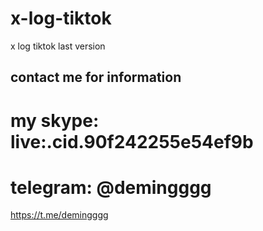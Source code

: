 # x-log-tiktok
x log tiktok last version

## contact me for information
# my skype: live:.cid.90f242255e54ef9b
# telegram: @demingggg
https://t.me/demingggg

